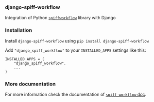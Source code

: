 ### django-spiff-workflow
Integration of Python [`spiffworkflow`](https://github.com/sartography/SpiffWorkflow) library with Django

### Installation

Install `django-spiff-workflow` using `pip install django-spiff-workflow`

Add `"django_spiff_workflow"` to your `INSTALLED_APPS` settings like this:

```
INSTALLED_APPS = (
    "django_spiff_workflow",
    ...
)
```

### More documentation

For more information check the documentation of [`spiff-workflow` doc](https://spiffworkflow.readthedocs.io/en/latest/index.html).